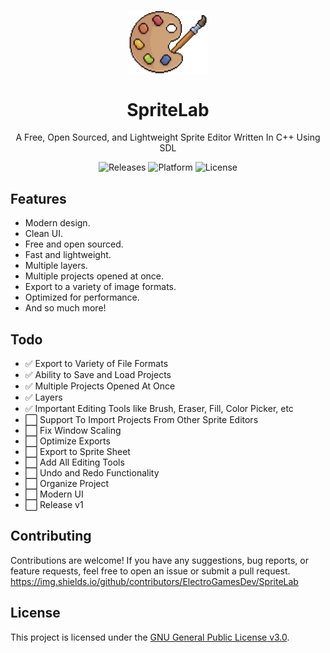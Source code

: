 <p align="center">
  <img width="128" align="center" src="SpriteLabIcon.png">
</p>
<h1 align="center">
  SpriteLab
</h1>
<p align="center">
  A Free, Open Sourced, and Lightweight Sprite Editor Written In C++ Using SDL
</p>
<p align="center">
  <a style="text-decoration:none" href="https://github.com/ElectroGamesYT/SpriteLab/releases">
    <img src="https://img.shields.io/github/v/release/ElectroGamesYT/SpriteLab?include_prereleases" alt="Releases" />
  </a>
  <a style="text-decoration:none">
    <img src="https://img.shields.io/badge/platform-windows-blue" alt="Platform" />
  </a>
    <a style="text-decoration:none">
    <img src="https://img.shields.io/github/license/ElectroGamesDev/SpriteLab" alt="License" />
  </a>
</p>

## Features

* Modern design.
* Clean UI.
* Free and open sourced.
* Fast and lightweight.
* Multiple layers.
* Multiple projects opened at once.
* Export to a variety of image formats.
* Optimized for performance.
* And so much more!

## Todo

- ✅ Export to Variety of File Formats
- ✅ Ability to Save and Load Projects
- ✅ Multiple Projects Opened At Once
- ✅ Layers
- ✅ Important Editing Tools like Brush, Eraser, Fill, Color Picker, etc
- ⬜ Support To Import Projects From Other Sprite Editors
- ⬜ Fix Window Scaling
- ⬜ Optimize Exports
- ⬜ Export to Sprite Sheet
- ⬜ Add All Editing Tools
- ⬜ Undo and Redo Functionality
- ⬜ Organize Project
- ⬜ Modern UI
- ⬜ Release v1

## Contributing

Contributions are welcome! If you have any suggestions, bug reports, or feature requests, feel free to open an issue or submit a pull request.
https://img.shields.io/github/contributors/ElectroGamesDev/SpriteLab

## License

This project is licensed under the [GNU General Public License v3.0](LICENSE).

